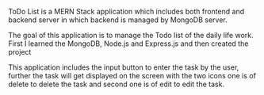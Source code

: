 ToDo List is a MERN Stack application which includes both frontend and backend server in which backend is managed by MongoDB server.

The goal of this application is to manage the Todo list of the daily life work.
First I learned the MongoDB, Node.js and Express.js and then created the project

This application includes the input button to enter the task by the user, further the task will get displayed on the screen with the two icons one is of delete to delete the task and second one is of edit to edit the task.
